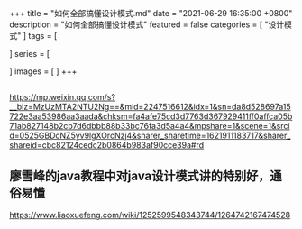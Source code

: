 +++
title = "如何全部搞懂设计模式.md"
date = "2021-06-29 16:35:00 +0800"
description = "如何全部搞懂设计模式"
featured = false
categories = [
"设计模式"
]
tags = [

]
series = [

]
images = [
]
+++

## 
https://mp.weixin.qq.com/s?__biz=MzUzMTA2NTU2Ng==&mid=2247516612&idx=1&sn=da8d528697a15722e3aa53986aa3aada&chksm=fa4afe75cd3d7763d367929411ff0affca05b71ab827148b2cb7d6dbbb88b33bc76fa3d5a4a4&mpshare=1&scene=1&srcid=0525GBDcNZ5yv9lgXOrcNzj4&sharer_sharetime=1621911183717&sharer_shareid=cbc82124cedc2b0864b983af90cce39a#rd

## 廖雪峰的java教程中对java设计模式讲的特别好，通俗易懂
https://www.liaoxuefeng.com/wiki/1252599548343744/1264742167474528
